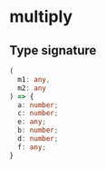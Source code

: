 # multiply

## Type signature

<!-- prettier-ignore-start -->
```typescript
(
  m1: any,
  m2: any
) => {
  a: number;
  c: number;
  e: any;
  b: number;
  d: number;
  f: any;
}
```
<!-- prettier-ignore-end -->
